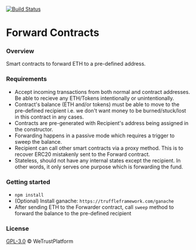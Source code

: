 [![Build Status](https://travis-ci.com/WeTrustPlatform/forward-contracts.svg?token=52dbeJVrfqXvGhWfS1U6&branch=master)](https://travis-ci.com/WeTrustPlatform/forward-contracts)
# Forward Contracts

### Overview
Smart contracts to forward ETH to a pre-defined address.


### Requirements
- Accept incoming transactions from both normal and contract addresses. Be able to recieve any ETH/Tokens intentionally or unintentionally.
- Contract's balance (ETH and/or tokens) must be able to move to the pre-defined recipient i.e. we don't want money to be burned/stuck/lost in this contract in any cases.
- Contracts are pre-generated with Recipient's address being assigned in the constructor.
- Forwarding happens in a passive mode which requires a trigger to sweep the balance.
- Recipient can call other smart contracts via a proxy method. This is to recover ERC20 mistakenly sent to the Forward contract.
- Stateless, should not have any internal states except the recipient. In other words, it only serves one purpose which is forwarding the fund.


### Getting started
- `npm install`
- (Optional) Install ganache: `https://truffleframework.com/ganache`
- After sending ETH to the Forwarder contract, call `sweep` method to forward the balance to the pre-defined recipient 

### License
[GPL-3.0](https://www.gnu.org/licenses/gpl-3.0.txt) &copy; WeTrustPlatform
